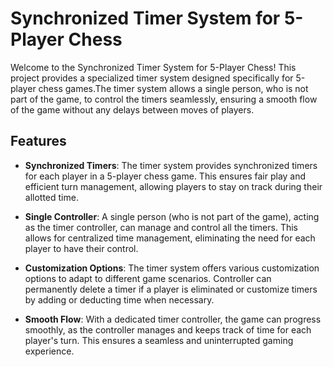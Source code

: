 # Synchronized Timer System for 5-Player Chess  

Welcome to the Synchronized Timer System for 5-Player Chess! This project provides a specialized timer system designed specifically for 5-player chess games.The timer system allows a single person, who is not part of the game, to control the timers seamlessly, ensuring a smooth flow of the game without any delays between moves of players.

 ## Features  
 
-  **Synchronized Timers**: The timer system provides synchronized timers for each player in a 5-player chess game. This ensures fair play and efficient turn management, allowing players to stay on track during their allotted time.

-  **Single Controller**: A single person (who is not part of the game), acting as the timer controller, can manage and control all the timers. This allows for centralized time management, eliminating the need for each player to have their control.
  
-  **Customization Options**: The timer system offers various customization options to adapt to different game scenarios. Controller can permanently delete a timer if a player is eliminated or customize timers by adding or deducting time when necessary.

-  **Smooth Flow**: With a dedicated timer controller, the game can progress smoothly, as the controller manages and keeps track of time for each player's turn. This ensures a seamless and uninterrupted gaming experience.

